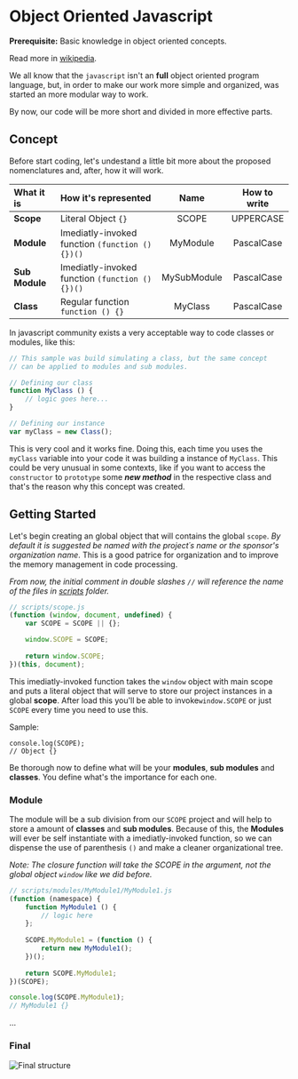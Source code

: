# Object Oriented Javascript #

**Prerequisite:** Basic knowledge in object oriented concepts.

Read more in [wikipedia](http://en.wikipedia.org/wiki/Object_Oriented "Object Oriented Article").

We all know that the ```javascript``` isn't an **full** object oriented program language, but, in order to make our work more simple and organized, was started an more modular way to work.

By now, our code will be more short and divided in more effective parts.


## Concept ##
Before start coding, let's undestand a little bit more about the proposed nomenclatures and, after, how it will work.

What it is     | How it's represented                                | Name        | How to write
:--------------|:----------------------------------------------------|:-----------:|:-----------:
**Scope**      | Literal Object ```{}```                             | SCOPE       | UPPERCASE
**Module**     | Imediatly-invoked function ```(function () {})()``` | MyModule    | PascalCase
**Sub Module** | Imediatly-invoked function ```(function () {})()``` | MySubModule | PascalCase
**Class**      | Regular function ```function () {}```               | MyClass     | PascalCase

In javascript community exists a very acceptable way to code classes or modules, like this:
``` javascript
// This sample was build simulating a class, but the same concept
// can be applied to modules and sub modules.

// Defining our class
function MyClass () {
    // logic goes here...
}

// Defining our instance
var myClass = new Class();
```
 This is very cool and it works fine. Doing this, each time you uses the ```myClass``` variable into your code it was building a instance of ```MyClass```. This could be very unusual in some contexts, like if you want to access the ```constructor``` to ```prototype``` some ***new method*** in the respective class and that's the reason why this concept was created.


## Getting Started ##
Let's begin creating an global object that will contains the global ```scope```. *By default it is suggested be named with the project´s name or the sponsor's organization name*. This is a good patrice for organization and to improve the memory management in code processing.

*From now, the initial comment in double slashes ```//``` will reference the name of the files in [scripts]("https://github.com/juliogc/oojavascript/tree/master/scripts") folder.*

``` javascript
// scripts/scope.js
(function (window, document, undefined) {
    var SCOPE = SCOPE || {};

    window.SCOPE = SCOPE;
    
    return window.SCOPE;
})(this, document);
```
This imediatly-invoked function takes the ```window``` object with main scope and puts a literal object that will serve to store our project instances in a global **scope**. After load this you'll be able to invoke```window.SCOPE``` or just ```SCOPE``` every time you need to use this.

Sample:
```
console.log(SCOPE);
// Object {}
```

Be thorough now to define what will be your **modules**, **sub modules** and **classes**. You define what's the importance for each one.


### Module ###
The module will be a sub division from our ```SCOPE``` project and will help to store a amount of **classes** and **sub modules**. Because of this, the **Modules** will ever be self instantiate with a imediatly-invoked function, so we can dispense the use of parenthesis ```()``` and make a cleaner organizational tree.

*Note: The closure function will take the SCOPE in the argument, not the global object ```window``` like we did before.*

``` javascript
// scripts/modules/MyModule1/MyModule1.js
(function (namespace) {
    function MyModule1 () {
        // logic here
    };
    
    SCOPE.MyModule1 = (function () {
        return new MyModule1();
    })();
    
    return SCOPE.MyModule1;
})(SCOPE);

console.log(SCOPE.MyModule1);
// MyModule1 {}
```

...

### Final ###
![Final structure](https://raw.githubusercontent.com/juliogc/oojavascript/master/images/final-structure.jpg)